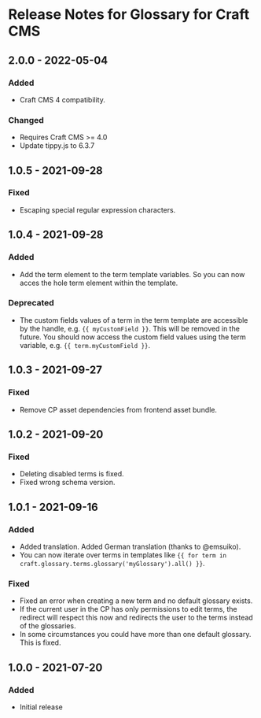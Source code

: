 # Release Notes for Glossary for Craft CMS

## 2.0.0 - 2022-05-04

### Added

- Craft CMS 4 compatibility.

### Changed

- Requires Craft CMS >= 4.0
- Update tippy.js to 6.3.7

## 1.0.5 - 2021-09-28

### Fixed

- Escaping special regular expression characters.

## 1.0.4 - 2021-09-28

### Added

- Add the term element to the term template variables. So you can now acces the hole term element within the template.

### Deprecated

- The custom fields values of a term in the term template are accessible by the handle, e.g. `{{ myCustomField }}`. This will be removed in the future. You should now access the custom field values using the term variable, e.g. `{{ term.myCustomField }}`.

## 1.0.3 - 2021-09-27

### Fixed

- Remove CP asset dependencies from frontend asset bundle.

## 1.0.2 - 2021-09-20

### Fixed

- Deleting disabled terms is fixed.
- Fixed wrong schema version.

## 1.0.1 - 2021-09-16

### Added

- Added translation. Added German translation (thanks to @emsuiko).
- You can now iterate over terms in templates like `{{ for term in craft.glossary.terms.glossary('myGlossary').all() }}`. 

### Fixed

- Fixed an error when creating a new term and no default glossary exists.
- If the current user in the CP has only permissions to edit terms, the redirect will respect this now and redirects the user to the terms instead of the glossaries. 
- In some circumstances you could have more than one default glossary. This is fixed. 

## 1.0.0 - 2021-07-20

### Added

- Initial release
